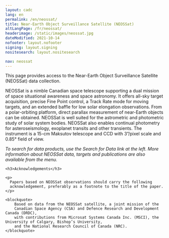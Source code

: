 ```yaml
---
layout: cadc
lang: en
permalink: /en/neossat/
title: Near-Earth Object Surveillance Satellite (NEOSSat)
altLangPage: /fr/neossat/
headerimage: /static/images/neossat.jpg
dateModified: 2021-10-14
nofooter: layout.nofooter
signing: layout.signing
nositesearch: layout.nositesearch

nav: neossat
---
```


<p>
    This page provides access to the Near-Earth Object Surveillance Satellite (NEOSSat) data collection.
</p>

<p>
    NEOSSat is a nimble Canadian space telescope supporting a dual mission of space situational awareness and
    space astronomy. It offers all-sky target acquisition, precise Fine Point control, a Track Rate mode for moving
    targets, and an extended baffle for low solar elongation observations. From a polar-orbiting platform, direct
    parallax measurement of near-Earth objects can be obtained.  NEOSSat is well suited for the astrometric and
    photometric study of solar system bodies. NEOSSat also enables continual photometry for asteroseismology,
    exoplanet transits and other transients.  The instrument is a 15-cm Maksutov telescope and CCD
    with 3”/pixel scale and 0.85° field of view.
</p>

<p>
    <i>
        To search for data products, use the Search for Data link at the left. More information about
        NEOSSat data, targets and publications are also available from the menu.
    </i>
</p>

<div class="about_text">

    <h3>Acknowledgements</h3>

    <p>
      Papers based on NEOSSat observations should carry the following
      acknowledgement, preferably as a footnote to the title of the paper.
    </p>

    <blockquote>
        Based on data from the NEOSSat satellite, a joint mission of the
        Canadian Space Agency (CSA) and Defence Research and Development Canada (DRDC),
        with contributions from Microsat Systems Canada Inc. (MSCI), the University of Calgary, Bishop’s University,
        and the National Research Council of Canada (NRC).
    </blockquote>
</div>

